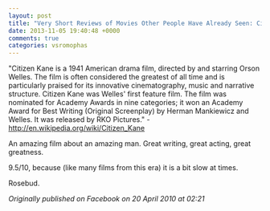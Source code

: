 ```yaml
---
layout: post
title: "Very Short Reviews of Movies Other People Have Already Seen: Citizen Kane [1941]"
date: 2013-11-05 19:40:48 +0000
comments: true
categories: vsromophas
---
```


"Citizen Kane is a 1941 American drama film, directed by and starring Orson Welles. The film is often considered the greatest of all time and is particularly praised for its innovative cinematography, music and narrative structure. Citizen Kane was Welles' first feature film. The film was nominated for Academy Awards in nine categories; it won an Academy Award for Best Writing (Original Screenplay) by Herman Mankiewicz and Welles. It was released by RKO Pictures." - http://en.wikipedia.org/wiki/Citizen_Kane

An amazing film about an amazing man. Great writing, great acting, great greatness.

9.5/10, because (like many films from this era) it is a bit slow at times.

Rosebud.

*Originally published on Facebook on 20 April 2010 at 02:21*